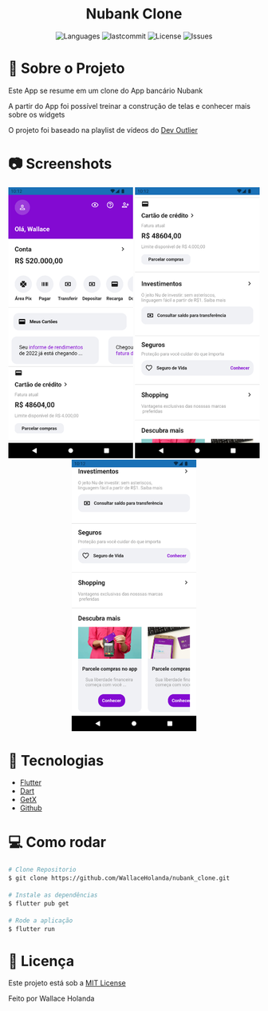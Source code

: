 <h1 align="center">Nubank Clone</h1>
<p align="center">
  <img alt="Languages" src="https://img.shields.io/github/languages/count/WallaceHolanda/nubank_clone?color=%235963C5" />
  <img alt="lastcommit" src="https://img.shields.io/github/last-commit/WallaceHolanda/nubank_clone?color=%235761C3" />
  <img alt="License" src="https://img.shields.io/github/license/WallaceHolanda/nubank_clone?color=%235E69D7" />
  <img alt="Issues" src="https://img.shields.io/github/issues/WallaceHolanda/nubank_clone?color=%235965E0">
</p>


# :iphone: Sobre o Projeto

<p>
  Este App se resume em um clone do App bancário Nubank
  
  A partir do App foi possível treinar a construção de telas e conhecer mais sobre os widgets
  
  O projeto foi baseado na playlist de vídeos do [Dev Outlier](https://www.youtube.com/watch?v=w5xEqhbtYPM&t=9s&ab_channel=DevOutlier)
</p>

# :camera: Screenshots
<div align="center">
   <img src="readme/images/image_1.png" width="250"/>
   <img src="readme/images/image_2.png" width="250"/>
   <img src="readme/images/image_3.png" width="250"/>
</div>


# :rocket: Tecnologias

- [Flutter](https://flutter.dev/)
- [Dart](https://pub.dev/)
- [GetX](https://pub.dev/packages/get)
- [Github](https://github.com)


# :computer: Como rodar

```bash
# Clone Repositorio
$ git clone https://github.com/WallaceHolanda/nubank_clone.git

# Instale as dependências
$ flutter pub get

# Rode a aplicação
$ flutter run
```


# :page_facing_up: Licença

Este projeto está sob a [MIT License](./LICENSE)

Feito por Wallace Holanda

